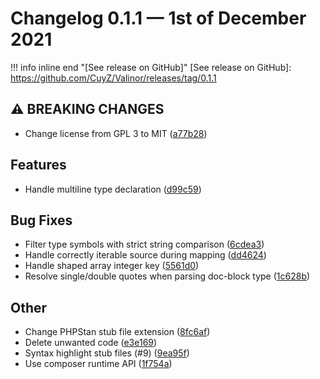# Changelog 0.1.1 — 1st of December 2021

!!! info inline end "[See release on GitHub]"
    [See release on GitHub]: https://github.com/CuyZ/Valinor/releases/tag/0.1.1

## ⚠ BREAKING CHANGES

* Change license from GPL 3 to MIT ([a77b28](https://github.com/CuyZ/Valinor/commit/a77b28c5c224f6cb1232ac17de0002bff8e09ad1))

## Features

* Handle multiline type declaration ([d99c59](https://github.com/CuyZ/Valinor/commit/d99c59dfb568950be3abda683051ac9b358af78e))

## Bug Fixes

* Filter type symbols with strict string comparison ([6cdea3](https://github.com/CuyZ/Valinor/commit/6cdea31bc29e2bdbb2574ee0678e71cb42c4761b))
* Handle correctly iterable source during mapping ([dd4624](https://github.com/CuyZ/Valinor/commit/dd4624c5e0376cf1c590117dcad10c659a614701))
* Handle shaped array integer key ([5561d0](https://github.com/CuyZ/Valinor/commit/5561d018abb5b237c7cb8385c9a3032c86711738))
* Resolve single/double quotes when parsing doc-block type ([1c628b](https://github.com/CuyZ/Valinor/commit/1c628b66755497a704ae3333abc8782bac8ee02a))

## Other

* Change PHPStan stub file extension ([8fc6af](https://github.com/CuyZ/Valinor/commit/8fc6af283cebe1b317b9107d4741a5f2bddea095))
* Delete unwanted code ([e3e169](https://github.com/CuyZ/Valinor/commit/e3e169fb3c05a46a23cdf7c0c989b5c637a0bd6d))
* Syntax highlight stub files (#9) ([9ea95f](https://github.com/CuyZ/Valinor/commit/9ea95f43f3b8b750c6c147d25cc77a602a696172))
* Use composer runtime API ([1f754a](https://github.com/CuyZ/Valinor/commit/1f754a7e77c9cf3faffccddfdc5179ea1f12840b))
